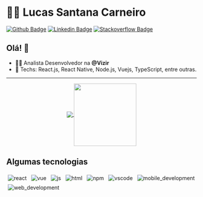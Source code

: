 # :man_technologist: Lucas Santana Carneiro

[![Github Badge](https://img.shields.io/badge/-Github-000?style=flat-square&logo=Github&logoColor=white&link=https://github.com/jkdrangel)](https://github.com/jkdrangel)
[![Linkedin Badge](https://img.shields.io/badge/-LinkedIn-blue?style=flat-square&logo=Linkedin&logoColor=white&link=https://www.linkedin.com/in/lucas-santana-carneiro-49854558/)](https://www.linkedin.com/in/lucas-santana-carneiro-49854558/)
[![Stackoverflow Badge](https://img.shields.io/badge/-Stackoverflow-4CA143?style=flat-square&logo=Stackoverflow&logoColor=white&link=https://pt.stackoverflow.com/users/32524/lucas-santana)](https://pt.stackoverflow.com/users/32524/lucas-santana)

## Olá! 👋

- :office_worker: Analista Desenvolvedor na **@Vizir**
- :blue_heart: Techs: React.js, React Native, Node.js, Vuejs, TypeScript, entre outras.

---

<div>
  <p align="center">
  <a href="https://github.com/jkdrangel">
    <img
      align="center"
      src="https://github-readme-stats.vercel.app/api/top-langs/?username=jkdrangel&layout=compact&title_color=fff&icon_color=79ff97&text_color=9f9f9f&bg_color=151515"
    />
  </a>
  <a href="https://github.com/jkdrangel">
    <img
      align="center"
      height="165"
      src="https://github-readme-stats.vercel.app/api?username=jkdrangel&count_private=true&show_icons=true&hide=issues&title_color=fff&icon_color=79ff97&text_color=9f9f9f&bg_color=151515"
    />
  </a>

</p>

## Algumas tecnologias

<img src="https://github.com/Quadrified/Quadrified/blob/master/assets/svg/dev/frameworks/react.svg" alt="react" style="vertical-align:top; margin:4px">
<img src="https://github.com/Quadrified/Quadrified/blob/master/assets/svg/dev/frameworks/vue.svg" alt="vue" style="vertical-align:top; margin:4px">
<img src="https://github.com/Quadrified/Quadrified/blob/master/assets/svg/dev/languages/js.svg" alt="js" style="vertical-align:top; margin:4px">
<img src="https://github.com/Quadrified/Quadrified/blob/master/assets/svg/dev/languages/html.svg" alt="html" style="vertical-align:top; margin:4px">
<img src="https://github.com/Quadrified/Quadrified/blob/master/assets/svg/dev/services/npm.svg" alt="npm" style="vertical-align:top; margin:4px">
<img src="https://github.com/Quadrified/Quadrified/blob/master/assets/svg/dev/tools/visualstudio_code.svg" alt="vscode" style="vertical-align:top; margin:4px">
<img src="https://github.com/Quadrified/Quadrified/blob/master/assets/svg/dev/misc/mobile.svg" alt="mobile_development" style="vertical-align:top; margin:4px">
<img src="https://github.com/Quadrified/Quadrified/blob/master/assets/svg/dev/misc/web.svg" alt="web_development" style="vertical-align:top; margin:4px">
</div>
